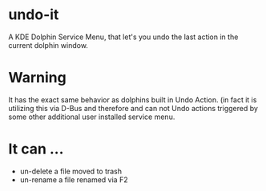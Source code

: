 # undo-it

A KDE Dolphin Service Menu, that let's you undo the last action in the current dolphin window.

# Warning

It has the exact same behavior as dolphins built in Undo Action. (in fact it is utilizing this
via D-Bus and therefore and can not Undo actions triggered by some other additional user 
installed service menu.

# It can ...

- un-delete a file moved to trash
- un-rename a file renamed via F2

